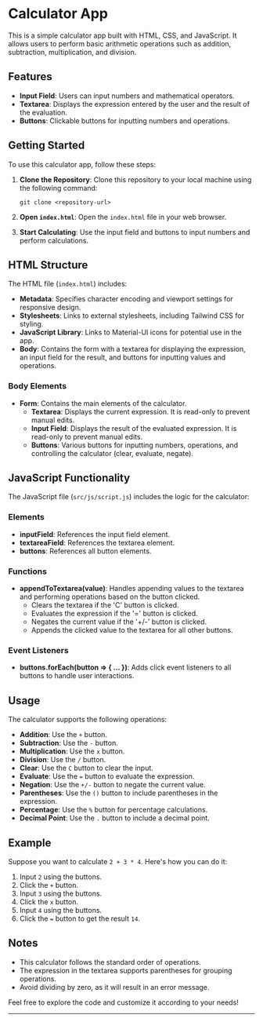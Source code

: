 # Calculator App

This is a simple calculator app built with HTML, CSS, and JavaScript. It allows users to perform basic arithmetic operations such as addition, subtraction, multiplication, and division.

## Features

- **Input Field**: Users can input numbers and mathematical operators.
- **Textarea**: Displays the expression entered by the user and the result of the evaluation.
- **Buttons**: Clickable buttons for inputting numbers and operations.

## Getting Started

To use this calculator app, follow these steps:

1. **Clone the Repository**: Clone this repository to your local machine using the following command:

   ```
   git clone <repository-url>
   ```

2. **Open `index.html`**: Open the `index.html` file in your web browser.

3. **Start Calculating**: Use the input field and buttons to input numbers and perform calculations.

## HTML Structure

The HTML file (`index.html`) includes:

- **Metadata**: Specifies character encoding and viewport settings for responsive design.
- **Stylesheets**: Links to external stylesheets, including Tailwind CSS for styling.
- **JavaScript Library**: Links to Material-UI icons for potential use in the app.
- **Body**: Contains the form with a textarea for displaying the expression, an input field for the result, and buttons for inputting values and operations.

### Body Elements

- **Form**: Contains the main elements of the calculator.
  - **Textarea**: Displays the current expression. It is read-only to prevent manual edits.
  - **Input Field**: Displays the result of the evaluated expression. It is read-only to prevent manual edits.
  - **Buttons**: Various buttons for inputting numbers, operations, and controlling the calculator (clear, evaluate, negate).

## JavaScript Functionality

The JavaScript file (`src/js/script.js`) includes the logic for the calculator:

### Elements

- **inputField**: References the input field element.
- **textareaField**: References the textarea element.
- **buttons**: References all button elements.

### Functions

- **appendToTextarea(value)**: Handles appending values to the textarea and performing operations based on the button clicked.
  - Clears the textarea if the 'C' button is clicked.
  - Evaluates the expression if the '=' button is clicked.
  - Negates the current value if the '+/-' button is clicked.
  - Appends the clicked value to the textarea for all other buttons.

### Event Listeners

- **buttons.forEach(button => { ... })**: Adds click event listeners to all buttons to handle user interactions.

## Usage

The calculator supports the following operations:

- **Addition**: Use the `+` button.
- **Subtraction**: Use the `-` button.
- **Multiplication**: Use the `x` button.
- **Division**: Use the `/` button.
- **Clear**: Use the `C` button to clear the input.
- **Evaluate**: Use the `=` button to evaluate the expression.
- **Negation**: Use the `+/-` button to negate the current value.
- **Parentheses**: Use the `()` button to include parentheses in the expression.
- **Percentage**: Use the `%` button for percentage calculations.
- **Decimal Point**: Use the `.` button to include a decimal point.

## Example

Suppose you want to calculate `2 + 3 * 4`. Here's how you can do it:

1. Input `2` using the buttons.
2. Click the `+` button.
3. Input `3` using the buttons.
4. Click the `x` button.
5. Input `4` using the buttons.
6. Click the `=` button to get the result `14`.

## Notes

- This calculator follows the standard order of operations.
- The expression in the textarea supports parentheses for grouping operations.
- Avoid dividing by zero, as it will result in an error message.

Feel free to explore the code and customize it according to your needs!

---
